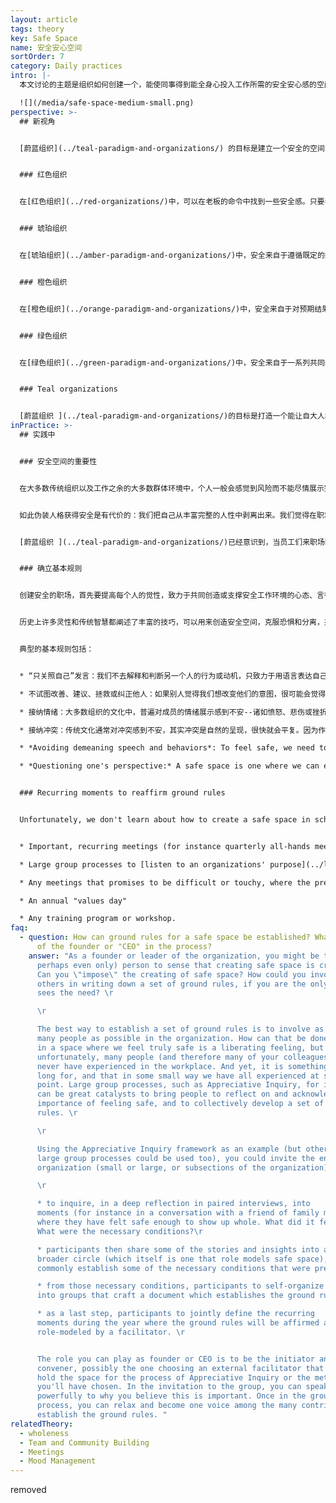 ```yaml
---
layout: article
tags: theory
key: Safe Space
name: 安全安心空间
sortOrder: 7
category: Daily practices
intro: |-
  本文讨论的主题是组织如何创建一个，能使同事得到能全身心投入工作所需的安全安心感的空间。

  ![](/media/safe-space-medium-small.png)
perspective: >-
  ## 新视角


  [蔚蓝组织](../teal-paradigm-and-organizations/) 的目标是建立一个安全的空间，让同事们能自由放心的展现出自己人性的本来面目，展示作为男性和女性的自我，展示理性、情感、直觉和精神各个层面的自我，展示自己的优势和弱点，以及更深层的希望和渴求。


  ### 红色组织


  在[红色组织](../red-organizations/)中，可以在老板的命令中找到一些安全感。只要表现出忠诚，听从老板的意愿和命令，你就知道自己去论如何都是安全的。反之，等待着违抗老板者的只能是严厉的惩罚。


  ### 琥珀组织


  在[琥珀组织](../amber-paradigm-and-organizations/)中，安全来自于遵循既定的规则和流程（这些规则和流程比红色模式中老板那不断变化的突发奇想要稳定得多）。在琥珀组织中，就业以终身制为主，成员的大部分社会生活都围绕着这个组织。惩罚不再意味着肉体上的暴力，而是可以扣除工资、降低职级和特权以及解雇。因此，解雇伴随着双重威胁：失去身份并被逐出所属的社会结构。离开一个琥珀色的组织通常是一个痛苦和可怕的过程，类似于放弃一个熟悉而安全的旧人生，而重新开始新的人生。（简言之：回避暴力的安全感）


  ### 橙色组织


  在[橙色组织](../orange-paradigm-and-organizations/)中，安全来自于对预期结果的达成。一个人的身份不再局限于某个特定的组织，而是更广泛地与个人的职业发展联系在一起。失败和被解雇对一个人的自我价值是一个打击，但不再意味着从某个社会结构中被驱逐。只需继续前进，到另一个组织寻求工作即可。（简言之：回避社交排斥的安全感）。


  ### 绿色组织


  在[绿色组织](../green-paradigm-and-organizations/)中，安全来自于一系列共同的价值观，以及每个人都被视为有生命的人，而不仅仅是“人力资源”。当个人或组织遇到困难时，员工相信同事会团结起来提供支持。（简而言之：情感安全）。


  ### Teal organizations


  [蔚蓝组织 ](../teal-paradigm-and-organizations/)的目标是打造一个能让自大人格放下戒备的安全空间，允许人们将完整人性代入职场。（简而言之：灵魂的安全）
inPractice: >-
  ## 实践中


  ### 安全空间的重要性


  在大多数传统组织以及工作之余的大多数群体环境中，个人一般会感觉到风险而不能尽情展示完整人性和真实自我。几乎每个人都在童年时期就知道，当我们暴露自己的真实面目，即自己最珍贵的部分时，我们就会感到脆弱：我们怕敞开心扉，可能受到嘲笑或看不惯，或者被敌意者用我们分享的内容来攻击我们。于是，更好的办法是稳妥行事，躲在职业的面具后面，只表演一个在职场可以被接受和期待的人格。


  如此伪装人格获得安全是有代价的：我们把自己从丰富完整的人性中剥离出来。我们觉得在职场需要戴的面具往往是心理健康的、理性的、阳刚的、以自我为中心的。我们切断了自己的情感、直觉、身体、阴性侧面。我们不理会自己内心的声音，我们的渴望，我们的召唤，我们的灵魂。我们忽视了自己的沟通能力和同情心，和对自己、对他人以及对周围所有生命的爱。这样做可能会让我们感到安全。但代价是人生中常常感到空虚和毫无生机。


  [蔚蓝组织 ](../teal-paradigm-and-organizations/)已经意识到，当员工们来职场时，如果将如此大量的真实人性关在门外，随之而去的还有大量的激情、创造力和生命力与精力。所以蔚蓝真正致力于创造一个安全的环境，一个安心空间，让员工觉得自己可以安全地展示[完整人性](../wholeness/)。


  ### 确立基本规则


  创建安全的职场，首先要提高每个人的觉性，致力于共同创造或支撑安全工作环境的心态、言行。一些组织发现，编写一份用于详细说明组织内人员如何互动的基本规则文档，非常重要。这样的文件，定义了要鼓励的言行，和认为不可接受的言行，以及各种潜在的假设和心态。可以说，这些详细的基本规则，是将许多组织所定义的共同价值观提升到了下一个层次：如果这些是我们的价值观，那我们希望鼓励什么样的行为，哪些行为是不可接受的？（执行标尺）


  历史上许多灵性和传统智慧都阐述了丰富的技巧，可以用来创造安全空间，克服恐惧和分离，并邀请个体进入不评判姿态，回归整体性（完整人性）。许多当代思想家也调整或重新发明了类似的原则和实践，可用于在组织范围内创造安全空间，例如支撑组织和谐建设的空间。蔚蓝组织通常会花大量时间培训每个成员，令其熟知并运用这些基本规则，例如作为新同事[入职](../onboarding/)培训的一部分，让基本原则尽可能得到每个人的支持，而不需要通过推进者来督促执行。


  典型的基本规则包括：


  * “只关照自己”发言：我们不去解释和判断另一个人的行为或动机，只致力于用语言表达自己的反应、情绪、需求和要求。

  * 不试图改善、建议、拯救或纠正他人：如果别人觉得我们想改变他们的意图，很可能会觉得隐私被打扰，觉得这个空间不再能安全的允许他/她展示真实的自我。

  * 接纳情绪：大多数组织的文化中，普遍对成员的情绪展示感到不安--诸如愤怒、悲伤或挫折等“消极”情绪（有时甚至是“积极”情绪，如喜悦或同理心）。当有人分享这类情绪时，人们通常会很快地试图让对方“压抑”情绪，这其实是在暗示说，某人的情绪不受欢迎。

  * 接纳冲突：传统文化通常对冲突感到不安，其实冲突是自然的呈现，很快就会平复。因为作为人类，每个人都有各不相同的需要和观点。蔚蓝的[冲突解决流程](../conflict-resolution/)以及明确的指导方针，可用来帮助优雅地处理冲突。

  * *Avoiding demeaning speech and behaviors*: To feel safe, we need to feel that we are accepted as equals in value. Any form of -ism (sexism, racism, etc.) as well as any form, however subtle, that establishes that one person is superior to another (snide remark, rolling of the eyes, and so forth) will make us feel unsafe and trigger our ego defenses. 

  * *Questioning one's perspective:* A safe space is one where we can explore our feelings and thoughts without fear of judgment. That exploration is made difficult, if someone else believes they are right, and that by contrast, everyone with a different question must be wrong. We must enter every discussion with a willingness to see things from different perspectives, to question our own perspective and assumption..  


  ### Recurring moments to reaffirm ground rules


  Unfortunately, we don't learn about how to create a safe space in school. Commonly writing a document with the ground rules for a safe space might be a helpful way for colleagues in the organization to steep themselves in this thinking. They can be used as a powerful training program during new colleagues' [onboarding process](../onboarding/). Many organizations find that this is not enough, though, for everyone to deeply integrate these ground rules in their mindsets and behaviors. It is useful to foresee recurring moments where the ground rules are reaffirmed, role modeled and explicitly enforced by a colleague taking on a facilitator's role. These recurring moments can include:


  * Important, recurring meetings (for instance quarterly all-hands meetings) 

  * Large group processes to [listen to an organizations' purpose](../listening-to-purpose/) (for instance using methodologies such as Theory U, Appreciative Inquiry, or Open Space) 

  * Any meetings that promises to be difficult or touchy, where the presence of a facilitator might be helpful 

  * An annual "values day" 

  * Any training program or workshop.
faq:
  - question: How can ground rules for a safe space be established? What is the role
      of the founder or "CEO" in the process?
    answer: "As a founder or leader of the organization, you might be the main (or
      perhaps even only) person to sense that creating safe space is critical.
      Can you \"impose\" the creating of safe space? How could you involve
      others in writing down a set of ground rules, if you are the only one that
      sees the need? \r

      \r

      The best way to establish a set of ground rules is to involve as
      many people as possible in the organization. How can that be done? Being
      in a space where we feel truly safe is a liberating feeling, but that
      unfortunately, many people (and therefore many of your colleagues) might
      never have experienced in the workplace. And yet, it is something we all
      long for, and that in some small way we have all experienced at some
      point. Large group processes, such as Appreciative Inquiry, for instance,
      can be great catalysts to bring people to reflect on and acknowledge the
      importance of feeling safe, and to collectively develop a set of ground
      rules. \r

      \r

      Using the Appreciative Inquiry framework as an example (but other
      large group processes could be used too), you could invite the entire
      organization (small or large, or subsections of the organization):\r

      \r

      * to inquire, in a deep reflection in paired interviews, into
      moments (for instance in a conversation with a friend of family member)
      where they have felt safe enough to show up whole. What did it feel like?
      What were the necessary conditions?\r

      * participants then share some of the stories and insights into a
      broader circle (which itself is one that role models safe space), and
      commonly establish some of the necessary conditions that were present.\r

      * from those necessary conditions, participants to self-organize
      into groups that craft a document which establishes the ground rules\r

      * as a last step, participants to jointly define the recurring
      moments during the year where the ground rules will be affirmed and
      role-modeled by a facilitator. \r


      The role you can play as founder or CEO is to be the initiator and
      convener, possibly the one choosing an external facilitator that might
      hold the space for the process of Appreciative Inquiry or the methodology
      you'll have chosen. In the invitation to the group, you can speak
      powerfully to why you believe this is important. Once in the group
      process, you can relax and become one voice among the many contributing to
      establish the ground rules. "
relatedTheory:
  - wholeness
  - Team and Community Building
  - Meetings
  - Mood Management
---
```

removed